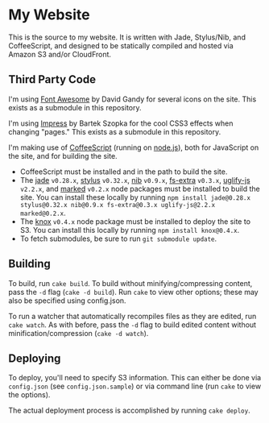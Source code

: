 # My Website

This is the source to my website. It is written with Jade, Stylus/Nib, and
CoffeeScript, and designed to be statically compiled and hosted via Amazon S3
and/or CloudFront.

## Third Party Code

I'm using [Font Awesome](http://fortawesome.github.com/Font-Awesome/) by David
Gandy for several icons on the site. This exists as a submodule in this
repository.

I'm using [Impress](http://bartaz.github.com/impress.js) by Bartek Szopka for
the cool CSS3 effects when changing "pages." This exists as a submodule in this
repository.

I'm making use of [CoffeeScript](http://coffeescript.org/) (running on
[node.js](http://nodejs.org/)), both for JavaScript on the site, and for
building the site.

* CoffeeScript must be installed and in the path to build the site.
* The [jade](http://jade-lang.com/) `v0.28.x`,
  [stylus](http://learnboost.github.com/stylus/) `v0.32.x`,
  [nib](https://github.com/visionmedia/nib) `v0.9.x`,
  [fs-extra](https://github.com/jprichardson/node-fs-extra) `v0.3.x`,
  [uglify-js](https://github.com/mishoo/UglifyJS2) `v2.2.x`, and
  [marked](https://github.com/chjj/marked) `v0.2.x` node packages must be
  installed to build the site. You can install these locally by running
  `npm install jade@0.28.x stylus@0.32.x nib@0.9.x fs-extra@0.3.x
  uglify-js@2.2.x marked@0.2.x`.
* The [knox](https://github.com/LearnBoost/knox) `v0.4.x` node package must be
  installed to deploy the site to S3. You can install this locally by running
  `npm install knox@0.4.x`.
* To fetch submodules, be sure to run `git submodule update`.

## Building

To build, run `cake build`. To build without minifying/compressing content,
pass the `-d` flag (`cake -d build`). Run `cake` to view other options; these
may also be specified using config.json.

To run a watcher that automatically recompiles files as they are edited, run
`cake watch`. As with before, pass the `-d` flag to build edited content
without minification/compression (`cake -d watch`).

## Deploying

To deploy, you'll need to specify S3 information. This can either be done via
`config.json` (see `config.json.sample`) or via command line (run `cake` to
view the options).

The actual deployment process is accomplished by running `cake deploy`.
